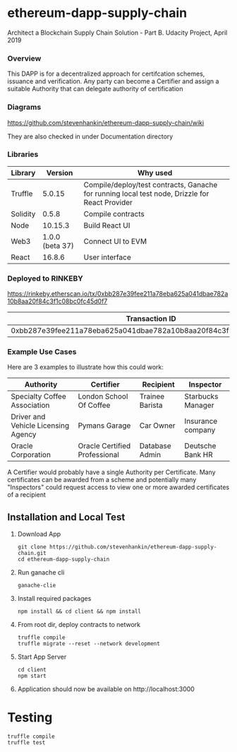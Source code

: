 # ethereum-dapp-supply-chain

Architect a Blockchain Supply Chain Solution - Part B.  Udacity Project, April 2019

### Overview
This DAPP is for a decentralized approach for certifcation schemes, issuance and verification.
Any party can become a Certifier and assign a suitable Authority that can delegate authority of certification

### Diagrams 
https://github.com/stevenhankin/ethereum-dapp-supply-chain/wiki

They are also checked in under Documentation directory

### Libraries

| Library             | Version       | Why used    |
|---------------------|---------------|-------------|
|Truffle              |5.0.15         |Compile/deploy/test contracts, Ganache for running local test node, Drizzle for React Provider |
|Solidity             |0.5.8          |Compile contracts|
|Node                 |10.15.3        |Build React UI   |
|Web3                 |1.0.0 (beta 37)|Connect UI to EVM |
|React                |16.8.6         |User interface|


### Deployed to RINKEBY

https://rinkeby.etherscan.io/tx/0xbb287e39fee211a78eba625a041dbae782a10b8aa20f84c3f1c08bc0fc45d0f7

| Transaction ID | Contract address |
|----------------|------------------|
| 0xbb287e39fee211a78eba625a041dbae782a10b8aa20f84c3f1c08bc0fc45d0f7 | 0xFA94e24cefe6E58aB6deA165F1D3f104227dC5df |


### Example Use Cases
Here are 3 examples to illustrate how this could work:

| Authority                         | Certifier                   | Recipient     | Inspector         |
|-----------------------------------|-----------------------------|---------------|-------------------|
|Specialty Coffee Association       |London School Of Coffee      |Trainee Barista| Starbucks Manager |
|Driver and Vehicle Licensing Agency|Pymans Garage                |Car Owner      | Insurance company |
|Oracle Corporation                 |Oracle Certified Professional|Database Admin | Deutsche Bank HR  |

A Certifier would probably have a single Authority per Certificate.  Many certificates can be awarded from a scheme and potentially many "Inspectors" could request access to view one or more awarded certificates of a recipient



## Installation and Local Test
1) Download App
    ```
    git clone https://github.com/stevenhankin/ethereum-dapp-supply-chain.git
    cd ethereum-dapp-supply-chain
    ```
2) Run ganache cli
   ```
   ganache-clie
   ```
3) Install required packages
    ```
    npm install && cd client && npm install
    ```
4) From root dir, deploy contracts to network
    ```
    truffle compile
    truffle migrate --reset --network development
    ```
6) Start App Server
    ```
    cd client
    npm start
    ```
7) Application should now be available on http://localhost:3000

# Testing
```
truffle compile
truffle test
```
